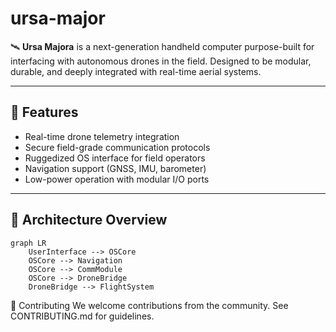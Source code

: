 # ursa-major
🛰️ **Ursa Majora** is a next-generation handheld computer purpose-built for interfacing with autonomous drones in the field. Designed to be modular, durable, and deeply integrated with real-time aerial systems.

---

## 🔧 Features
- Real-time drone telemetry integration
- Secure field-grade communication protocols
- Ruggedized OS interface for field operators
- Navigation support (GNSS, IMU, barometer)
- Low-power operation with modular I/O ports

---

## 🧱 Architecture Overview

```mermaid
graph LR
    UserInterface --> OSCore
    OSCore --> Navigation
    OSCore --> CommModule
    OSCore --> DroneBridge
    DroneBridge --> FlightSystem
```

🤝 Contributing
We welcome contributions from the community. See CONTRIBUTING.md for guidelines.
